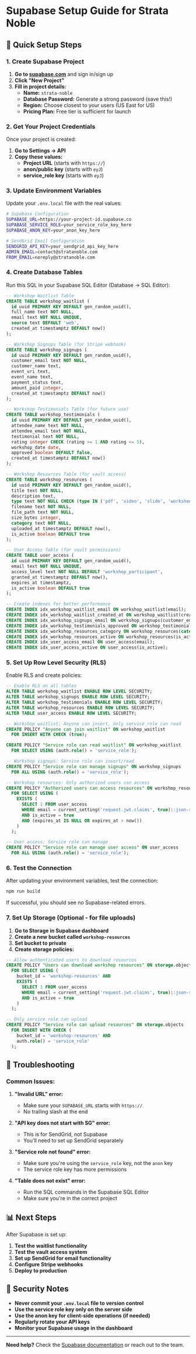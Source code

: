 # Supabase Setup Guide for Strata Noble

## 🚀 Quick Setup Steps

### 1. Create Supabase Project

1. **Go to [supabase.com](https://supabase.com)** and sign in/sign up
2. **Click "New Project"**
3. **Fill in project details:**
   - **Name:** `strata-noble`
   - **Database Password:** Generate a strong password (save this!)
   - **Region:** Choose closest to your users (US East for US)
   - **Pricing Plan:** Free tier is sufficient for launch

### 2. Get Your Project Credentials

Once your project is created:

1. **Go to Settings → API**
2. **Copy these values:**
   - **Project URL** (starts with `https://`)
   - **anon/public key** (starts with `eyJ`)
   - **service_role key** (starts with `eyJ`)

### 3. Update Environment Variables

Update your `.env.local` file with the real values:

```bash
# Supabase Configuration
SUPABASE_URL=https://your-project-id.supabase.co
SUPABASE_SERVICE_ROLE=your_service_role_key_here
SUPABASE_ANON_KEY=your_anon_key_here

# SendGrid Email Configuration
SENDGRID_API_KEY=your_sendgrid_api_key_here
ADMIN_EMAIL=contact@stratanoble.com
FROM_EMAIL=noreply@stratanoble.com
```

### 4. Create Database Tables

Run this SQL in your Supabase SQL Editor (Database → SQL Editor):

```sql
-- Workshop Waitlist Table
CREATE TABLE workshop_waitlist (
  id uuid PRIMARY KEY DEFAULT gen_random_uuid(),
  full_name text NOT NULL,
  email text NOT NULL UNIQUE,
  source text DEFAULT 'web',
  created_at timestamptz DEFAULT now()
);

-- Workshop Signups Table (for Stripe webhook)
CREATE TABLE workshop_signups (
  id uuid PRIMARY KEY DEFAULT gen_random_uuid(),
  customer_email text NOT NULL,
  customer_name text,
  event_uri text,
  event_name text,
  payment_status text,
  amount_paid integer,
  created_at timestamptz DEFAULT now()
);

-- Workshop Testimonials Table (for future use)
CREATE TABLE workshop_testimonials (
  id uuid PRIMARY KEY DEFAULT gen_random_uuid(),
  attendee_name text NOT NULL,
  attendee_email text NOT NULL,
  testimonial text NOT NULL,
  rating integer CHECK (rating >= 1 AND rating <= 5),
  workshop_date date,
  approved boolean DEFAULT false,
  created_at timestamptz DEFAULT now()
);

-- Workshop Resources Table (for vault access)
CREATE TABLE workshop_resources (
  id uuid PRIMARY KEY DEFAULT gen_random_uuid(),
  title text NOT NULL,
  description text,
  type text NOT NULL CHECK (type IN ('pdf', 'video', 'slide', 'worksheet')),
  filename text NOT NULL,
  file_path text NOT NULL,
  size_bytes integer,
  category text NOT NULL,
  uploaded_at timestamptz DEFAULT now(),
  is_active boolean DEFAULT true
);

-- User Access Table (for vault permissions)
CREATE TABLE user_access (
  id uuid PRIMARY KEY DEFAULT gen_random_uuid(),
  email text NOT NULL UNIQUE,
  access_level text NOT NULL DEFAULT 'workshop_participant',
  granted_at timestamptz DEFAULT now(),
  expires_at timestamptz,
  is_active boolean DEFAULT true
);

-- Create indexes for better performance
CREATE INDEX idx_workshop_waitlist_email ON workshop_waitlist(email);
CREATE INDEX idx_workshop_waitlist_created_at ON workshop_waitlist(created_at);
CREATE INDEX idx_workshop_signups_email ON workshop_signups(customer_email);
CREATE INDEX idx_workshop_testimonials_approved ON workshop_testimonials(approved);
CREATE INDEX idx_workshop_resources_category ON workshop_resources(category);
CREATE INDEX idx_workshop_resources_active ON workshop_resources(is_active);
CREATE INDEX idx_user_access_email ON user_access(email);
CREATE INDEX idx_user_access_active ON user_access(is_active);
```

### 5. Set Up Row Level Security (RLS)

Enable RLS and create policies:

```sql
-- Enable RLS on all tables
ALTER TABLE workshop_waitlist ENABLE ROW LEVEL SECURITY;
ALTER TABLE workshop_signups ENABLE ROW LEVEL SECURITY;
ALTER TABLE workshop_testimonials ENABLE ROW LEVEL SECURITY;
ALTER TABLE workshop_resources ENABLE ROW LEVEL SECURITY;
ALTER TABLE user_access ENABLE ROW LEVEL SECURITY;

-- Workshop waitlist: Anyone can insert, only service role can read
CREATE POLICY "Anyone can join waitlist" ON workshop_waitlist
  FOR INSERT WITH CHECK (true);

CREATE POLICY "Service role can read waitlist" ON workshop_waitlist
  FOR SELECT USING (auth.role() = 'service_role');

-- Workshop signups: Service role can insert/read
CREATE POLICY "Service role can manage signups" ON workshop_signups
  FOR ALL USING (auth.role() = 'service_role');

-- Workshop resources: Only authorized users can access
CREATE POLICY "Authorized users can access resources" ON workshop_resources
  FOR SELECT USING (
    EXISTS (
      SELECT 1 FROM user_access 
      WHERE email = current_setting('request.jwt.claims', true)::json->>'email'
      AND is_active = true
      AND (expires_at IS NULL OR expires_at > now())
    )
  );

-- User access: Service role can manage
CREATE POLICY "Service role can manage user access" ON user_access
  FOR ALL USING (auth.role() = 'service_role');
```

### 6. Test the Connection

After updating your environment variables, test the connection:

```bash
npm run build
```

If successful, you should see no Supabase-related errors.

### 7. Set Up Storage (Optional - for file uploads)

1. **Go to Storage in Supabase dashboard**
2. **Create a new bucket called `workshop-resources`**
3. **Set bucket to private**
4. **Create storage policies:**

```sql
-- Allow authenticated users to download resources
CREATE POLICY "Users can download workshop resources" ON storage.objects
  FOR SELECT USING (
    bucket_id = 'workshop-resources' AND
    EXISTS (
      SELECT 1 FROM user_access 
      WHERE email = current_setting('request.jwt.claims', true)::json->>'email'
      AND is_active = true
    )
  );

-- Only service role can upload
CREATE POLICY "Service role can upload resources" ON storage.objects
  FOR INSERT WITH CHECK (
    bucket_id = 'workshop-resources' AND
    auth.role() = 'service_role'
  );
```

## 🔧 Troubleshooting

### Common Issues:

1. **"Invalid URL" error:**
   - Make sure your `SUPABASE_URL` starts with `https://`
   - No trailing slash at the end

2. **"API key does not start with SG" error:**
   - This is for SendGrid, not Supabase
   - You'll need to set up SendGrid separately

3. **"Service role not found" error:**
   - Make sure you're using the `service_role` key, not the `anon` key
   - The service role key has more permissions

4. **"Table does not exist" error:**
   - Run the SQL commands in the Supabase SQL Editor
   - Make sure you're in the correct project

## 📊 Next Steps

After Supabase is set up:

1. **Test the waitlist functionality**
2. **Test the vault access system**
3. **Set up SendGrid for email functionality**
4. **Configure Stripe webhooks**
5. **Deploy to production**

## 🔐 Security Notes

- **Never commit your `.env.local` file to version control**
- **Use the service role key only on the server side**
- **Use the anon key for client-side operations (if needed)**
- **Regularly rotate your API keys**
- **Monitor your Supabase usage in the dashboard**

---

**Need help?** Check the [Supabase documentation](https://supabase.com/docs) or reach out to the team. 